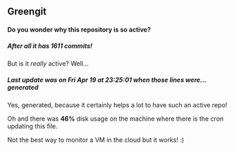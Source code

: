 ## Greengit

#### Do you wonder why this repository is so active?

##### After all it has 1611 commits!

But is it *really* active? Well...

##### Last update was on Fri Apr 19 at 23:25:01 when those lines were... generated

Yes, generated, because it certainly helps a lot to have such an active repo!

Oh and there was **46%** disk usage on the machine
where there is the cron updating this file.

Not the best way to monitor a VM in the cloud but it works! :)

